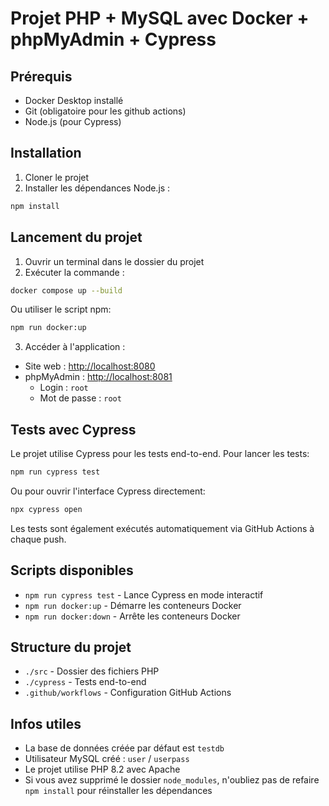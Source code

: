 # Projet PHP + MySQL avec Docker + phpMyAdmin + Cypress

## Prérequis

- Docker Desktop installé
- Git (obligatoire pour les github actions)
- Node.js (pour Cypress)

## Installation

1. Cloner le projet
2. Installer les dépendances Node.js :

```bash
npm install
```

## Lancement du projet

1. Ouvrir un terminal dans le dossier du projet
2. Exécuter la commande :

```bash
docker compose up --build
```

Ou utiliser le script npm:

```bash
npm run docker:up
```

3. Accéder à l'application :

- Site web : [http://localhost:8080](http://localhost:8080)
- phpMyAdmin : [http://localhost:8081](http://localhost:8081)
  - Login : `root`
  - Mot de passe : `root`

## Tests avec Cypress

Le projet utilise Cypress pour les tests end-to-end. Pour lancer les tests:

```bash
npm run cypress test
```

Ou pour ouvrir l'interface Cypress directement:

```bash
npx cypress open
```

Les tests sont également exécutés automatiquement via GitHub Actions à chaque push.

## Scripts disponibles

- `npm run cypress test` - Lance Cypress en mode interactif
- `npm run docker:up` - Démarre les conteneurs Docker
- `npm run docker:down` - Arrête les conteneurs Docker

## Structure du projet

- `./src` - Dossier des fichiers PHP
- `./cypress` - Tests end-to-end
- `.github/workflows` - Configuration GitHub Actions

## Infos utiles

- La base de données créée par défaut est `testdb`
- Utilisateur MySQL créé : `user` / `userpass`
- Le projet utilise PHP 8.2 avec Apache
- Si vous avez supprimé le dossier `node_modules`, n'oubliez pas de refaire `npm install` pour réinstaller les dépendances
